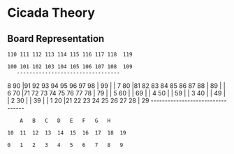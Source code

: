Cicada Theory
=============

Board Representation
--------------------

    110 111 112 113 114 115 116 117 118  119                              
                                        
    100 101 102 103 104 105 106 107 108  109
       ---------------------------------
8   90 |91  92  93  94  95  96  97  98 | 99
       |                               |
7   80 |81  82  83  84  85  86  87  88 | 89
       |                               |
6   70 |71  72  73  74  75  76  77  78 | 79
       |                               | 
5   60 |                               | 69
       |                               |
4   50 |                               | 59
       |                               |
3   40 |                               | 49
       |                               | 
2   30 |                               | 39
       |                               |
1   20 |21  22  23  24  25  26  27  28 | 29
       ---------------------------------
        
        A   B   C   D   E   F   G   H
        
    10  11  12  13  14  15  16  17  18  19
        
    0   1   2   3   4   5   6   7   8   9
